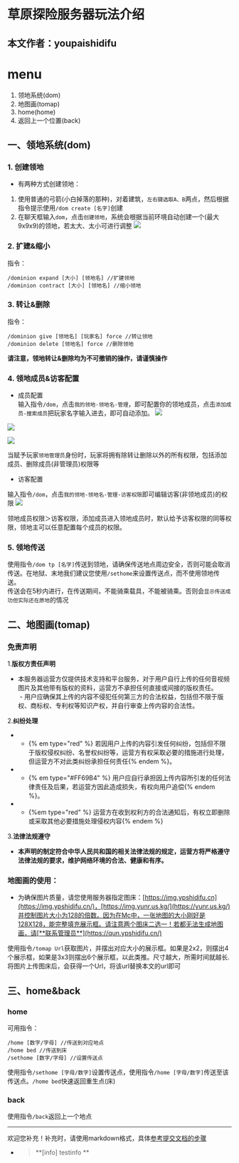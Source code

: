 # 草原探险服务器玩法介绍
## 本文作者：youpaishidifu

# menu
1. 领地系统(dom)
2. 地图画(tomap)
3. home(home)
4. 返回上一个位置(back)

## 一、领地系统(dom)
### 1. 创建领地
- 有两种方式创建领地：
1. 使用普通的弓箭(小白掉落的那种)，对着建筑，`左右键选取A、B`两点，然后根据指令提示使用`/dom create [名字]`创建
2. 在聊天框输入`dom`，点击`创建领地`，系统会根据当前环境自动创建一个(最大9x9x9)的领地，若太大、太小可进行调整
![](https://img.yunr.us.kg/api/cfile/AgACAgUAAyEGAASO2xA4AAMfZxeIgD_4AAEJx8fUKVoq66tpf1cvAAKdwDEbmWy5VP0Dt3dWLhESAQADAgADeQADNgQ)

### 2. 扩建&缩小
指令：
```
/dominion expand [大小] [领地名] //扩建领地
/dominion contract [大小] [领地名] //缩小领地
```
### 3. 转让&删除
指令：
```
/dominion give [领地名] [玩家名] force //转让领地
/dominion delete [领地名] force //删除领地
```
**请注意，领地转让&删除均为不可撤销的操作，请谨慎操作**

### 4. 领地成员&访客配置
- 成员配置<br>
输入指令`/dom`，点击`我的领地-领地名-管理`，即可配置你的领地成员，点击`添加成员-搜索成员`把玩家名字输入进去，即可自动添加。
![](https://img.yunr.us.kg/api/cfile/AgACAgUAAyEGAASO2xA4AAMgZxeSl_MIu31pk_vWZ_Yns3vq8pYAArLAMRuZbLlU52PNMsfSjvABAAMCAAN5AAM2BA)

![](https://img.yunr.us.kg/api/cfile/AgACAgUAAyEGAASO2xA4AAMhZxeTZ-bWS2pWwGdrU5mYL9CXVSwAArPAMRuZbLlUKdAHq7hBYrMBAAMCAAN5AAM2BA)

![](https://img.yunr.us.kg/api/cfile/AgACAgUAAyEGAASO2xA4AAMiZxeTbDDOD_ptPVxTGuY3mHnKFT4AArXAMRuZbLlUhItX67TqpIcBAAMCAAN5AAM2BA)

当赋予玩家`领地管理员`身份时，玩家将拥有除转让删除以外的所有权限，包括添加成员、删除成员(非管理员)权限等


- 访客配置<br>

输入指令`/dom`，点击`我的领地-领地名-管理-访客权限`即可编辑访客(非领地成员)的权限
![](https://img.yunr.us.kg/api/cfile/AgACAgUAAyEGAASO2xA4AAMjZxeVxPylHEAxz3X31wgBSXS3aHUAArjAMRuZbLlUwjr0DqMK4RgBAAMCAAN4AAM2BA)

领地成员权限＞访客权限，添加成员进入领地成员时，默认给予访客权限的同等权限，领地主可以任意配置每个成员的权限。

### 5. 领地传送
使用指令`/dom tp [名字]`传送到领地，请确保传送地点周边安全，否则可能会取消传送。在地狱、末地我们建议您使用`/sethome`来设置传送点，而不使用领地传送。<br>传送会在5秒内进行，在传送期间，不能骑乘载具，不能被骑乘。否则会`显示传送成功但实际还在原地`的情况


## 二、地图画(tomap)

### 免责声明

1.**版权方责任声明**
- 本服务器运营方仅提供技术支持和平台服务，对于用户自行上传的任何音视频图片及其他带有版权的资料，运营方不承担任何直接或间接的版权责任。<br> - 用户应确保其上传的内容不侵犯任何第三方的合法权益，包括但不限于版权、商标权、专利权等知识产权，并自行审查上传内容的合法性。

2.**纠纷处理**<br>
- - {% em type="red" %} 若因用户上传的内容引发任何纠纷，包括但不限于版权侵权纠纷、名誉权纠纷等，运营方有权采取必要的措施进行处理，但运营方不对此类纠纷承担任何责任{% endem %}。<br>
- - {% em type="#FF69B4" %} 用户应自行承担因上传内容所引发的任何法律责任及后果，若运营方因此造成损失，有权向用户追偿{% endem %}。<br>
- - {%em type="red" %} 运营方在收到权利方的合法通知后，有权立即删除或采取其他必要措施处理侵权内容{% endem %}<br>

3.**法律法规遵守**
- **本声明的制定符合中华人民共和国的相关法律法规的规定，运营方将严格遵守法律法规的要求，维护网络环境的合法、健康和有序。**

### 地图画的使用：
- 为确保图片质量，请您使用服务器指定图床：[https://img.ypshidifu.cn](https://img.ypshidifu.cn/)，[https://img.yunr.us.kg/](https://yunr.us.kg/)并控制图片大小为128的倍数。因为在Mc中，一张地图的大小刚好是128X128，能完整填充展示框。请注意两个图床二选一！若都无法生成地图画，请[**联系管理员**](https://qun.ypshidifu.cn/)

使用指令`/tomap Url`获取图片，并摆出对应大小的展示框。如果是2x2，则摆出4个展示框，如果是3x3则摆出6个展示框，以此类推。尺寸越大，所需时间就越长.
将图片上传图床后，会获得一个Url，将该url替换本文的url即可

## 三、home&back

### home
可用指令：
```
/home [数字/字母] //传送到对应地点
/home bed //传送到床
/sethome [数字/字母] //设置传送点
```
使用指令`/sethome [字母/数字]`设置传送点，使用指令`/home [字母/数字]`传送至该传送点。`/home bed`快速返回重生点(床)

### back
使用指令`/back`返回上一个地点

---
欢迎您补充！补充时，请使用markdown格式，具体[参考提交文档的步骤](help.md)


- >**[info] testinfo **
